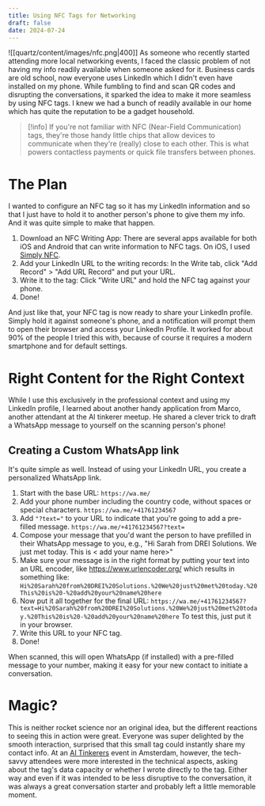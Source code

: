 ```yaml
---
title: Using NFC Tags for Networking
draft: false
date: 2024-07-24
---
```


![[quartz/content/images/nfc.png|400]]
As someone who recently started attending more local networking events, I faced the classic problem of not having my info readily available when someone asked for it. Business cards are old school, now everyone uses LinkedIn which I didn't even have installed on my phone. While fumbling to find and scan QR codes and disrupting the conversations, it sparked the idea to make it more seamless by using NFC tags. I knew we had a bunch of readily available in our home which has quite the reputation to be a gadget household.

>[!info]
>If you're not familiar with NFC (Near-Field Communication) tags, they're those handy little chips that allow devices to communicate when they're (really) close to each other. This is what powers contactless payments or quick file transfers between phones. 

# The Plan
I wanted to configure an NFC tag so it has my LinkedIn information and so that I just have to hold it to another person's phone to give them my info. And it was quite simple to make that happen.

1. Download an NFC Writing App: There are several apps available for both iOS and Android that can write information to NFC tags. On iOS, I used [Simply NFC](https://apps.apple.com/us/app/simply-nfc-tag-writer-reader/id1262550712).
2. Add your LinkedIn URL to the writing records: In the Write tab, click "Add Record" > "Add URL Record" and put your URL.
3. Write it to the tag: Click "Write URL" and hold the NFC tag against your phone.
4. Done!

 And just like that, your NFC tag is now ready to share your LinkedIn profile. Simply hold it against someone's phone, and a notification will prompt them to open their browser and access your LinkedIn Profile. It worked for about 90% of the people I tried this with, because of course it requires a modern smartphone and for default settings. 
# Right Content for the Right Context
While I use this exclusively in the professional context and using my LinkedIn profile, I learned about another handy application from Marco, another attendant at the AI tinkerer meetup. He shared a clever trick to draft a WhatsApp message to yourself on the scanning person's phone!
## Creating a Custom WhatsApp link
It's quite simple as well. Instead of using your LinkedIn URL, you create a personalized WhatsApp link.

1. Start with the base URL: `https://wa.me/`
2. Add your phone number including the country code, without spaces or special characters. `https://wa.me/+41761234567`
4. Add `"?text="` to your URL to indicate that you're going to add a pre-filled message. `https://wa.me/+41761234567?text=`
5. Compose your message that you'd want the person to have prefilled in their WhatsApp message to you, e.g., "Hi Sarah from DREI Solutions. We just met today. This is \< add your name here\>"
6. Make sure your message is in the right format by putting your text into an URL encoder, like https://www.urlencoder.org/ which results in something like: `Hi%20Sarah%20from%20DREI%20Solutions.%20We%20just%20met%20today.%20This%20is%20-%20add%20your%20name%20here`
7. Now put it all together for the final URL: `https://wa.me/+41761234567?text=Hi%20Sarah%20from%20DREI%20Solutions.%20We%20just%20met%20today.%20This%20is%20-%20add%20your%20name%20here` To test this, just put it in your browser.
8. Write this URL to your NFC tag.
9. Done!

When scanned, this will open WhatsApp (if installed) with a pre-filled message to your number, making it easy for your new contact to initiate a conversation.
# Magic?
This is neither rocket science nor an original idea, but the different reactions to seeing this in action were great. Everyone was super delighted by the smooth interaction, surprised that this small tag could instantly share my contact info. At an [AI Tinkerers](https://aitinkerers.org/p/welcome) event in Amsterdam, however, the tech-savvy attendees were more interested in the technical aspects, asking about the tag's data capacity or whether I wrote directly to the tag.
Either way and even if it was intended to be less disruptive to the conversation, it was always a great conversation starter and probably left a little memorable moment.


